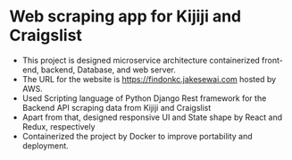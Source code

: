 # Web scraping app for Kijiji and Craigslist
- This project is designed microservice architecture containerized front-end, backend, Database, and web server.
- The URL for the website is https://findonkc.jakesewai.com hosted by AWS.
- Used Scripting language of Python Django Rest framework for the Backend API scraping data from Kijiji and Craigslist 
- Apart from that, designed responsive UI and State shape by React and Redux, respectively
- Containerized the project by Docker to improve portability and deployment.
